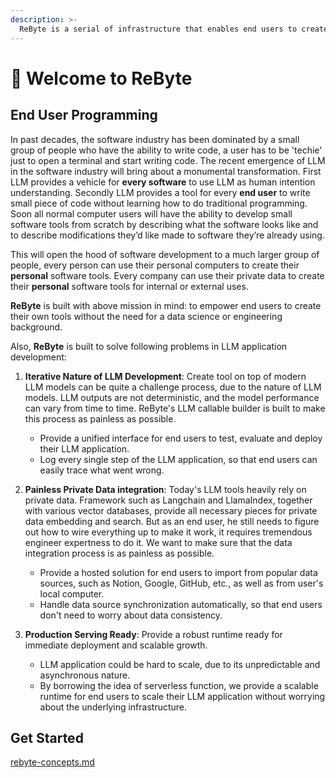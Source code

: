 ```yaml
---
description: >-
  ReByte is a serial of infrastructure that enables end users to create their own AI tools without the need for a data science or engineering background.
---
```


# 🎉 Welcome to ReByte

## End User Programming 

In past decades, the software industry has been dominated by a small group of people who have the ability to write code, a user has to be 'techie' just to open a terminal and start writing code.&#x20; The recent emergence of LLM in the software industry will bring about a monumental transformation. First LLM provides a vehicle for **every software** to use LLM as human intention understanding. Secondly LLM provides a tool for every **end user** to write small piece of code without learning how to do traditional programming. Soon all normal computer users will have the ability to develop small software tools from scratch by describing what the software looks like and to describe modifications they’d like made to software they’re already using.

This will open the hood of software development to a much larger group of people, every person can use their personal computers to create their **personal** software tools. Every company can use their private data to create their **personal** software tools for internal or external uses.

**ReByte** is built with above mission in mind: to empower end users to create their own tools without the need for a data science or engineering background.&#x20;

Also, **ReByte** is built to solve following problems in LLM application development:

1. **Iterative Nature of LLM Development**: Create tool on top of modern LLM models can be quite a challenge process, due to the nature of LLM models. LLM outputs are not deterministic, and the model performance can vary from time to time. ReByte's LLM callable builder is built to make this process as painless as possible.
   * Provide a unified interface for end users to test, evaluate and deploy their LLM application.
   * Log every single step of the LLM application, so that end users can easily trace what went wrong.

2. **Painless Private Data integration**: Today's LLM tools heavily rely on private data. Framework such as Langchain and LlamaIndex, together with various vector databases, provide all necessary pieces for private data embedding and search. But as an end user, he still needs to figure out how to wire everything up to make it work, it requires tremendous engineer expertness to do it. We want to make sure that the data integration process is as painless as possible.
    * Provide a hosted solution for end users to import from popular data sources, such as Notion, Google, GitHub, etc., as well as from user's local computer.
    * Handle data source synchronization automatically, so that end users don't need to worry about data consistency.

3. **Production Serving Ready**: Provide a robust runtime ready for immediate deployment and scalable growth.
    * LLM application could be hard to scale, due to its unpredictable and asynchronous nature.
    * By borrowing the idea of serverless function, we provide a scalable runtime for end users to scale their LLM application without worrying about the underlying infrastructure.

## Get Started

[rebyte-concepts.md](overview/understanding-rebyte-architecture.md)